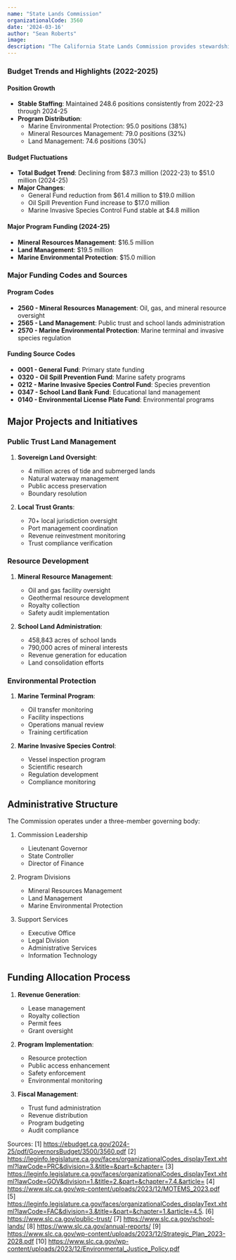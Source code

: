 ```yaml
---
name: "State Lands Commission"
organizationalCode: 3560
date: '2024-03-16'
author: "Sean Roberts"
image: 
description: "The California State Lands Commission provides stewardship of public lands, waterways, and resources through preservation, restoration, enhancement, responsible economic development, and public access promotion."
---
```


### Budget Trends and Highlights (2022-2025)

#### Position Growth
- **Stable Staffing**: Maintained 248.6 positions consistently from 2022-23 through 2024-25
- **Program Distribution**:
  - Marine Environmental Protection: 95.0 positions (38%)
  - Mineral Resources Management: 79.0 positions (32%)
  - Land Management: 74.6 positions (30%)

#### Budget Fluctuations
- **Total Budget Trend**: Declining from $87.3 million (2022-23) to $51.0 million (2024-25)
- **Major Changes**:
  - General Fund reduction from $61.4 million to $19.0 million
  - Oil Spill Prevention Fund increase to $17.0 million
  - Marine Invasive Species Control Fund stable at $4.8 million

#### Major Program Funding (2024-25)
- **Mineral Resources Management**: $16.5 million
- **Land Management**: $19.5 million
- **Marine Environmental Protection**: $15.0 million

### Major Funding Codes and Sources

#### Program Codes
- **2560 - Mineral Resources Management**: Oil, gas, and mineral resource oversight
- **2565 - Land Management**: Public trust and school lands administration
- **2570 - Marine Environmental Protection**: Marine terminal and invasive species regulation

#### Funding Source Codes
- **0001 - General Fund**: Primary state funding
- **0320 - Oil Spill Prevention Fund**: Marine safety programs
- **0212 - Marine Invasive Species Control Fund**: Species prevention
- **0347 - School Land Bank Fund**: Educational land management
- **0140 - Environmental License Plate Fund**: Environmental programs

## Major Projects and Initiatives

### Public Trust Land Management

1. **Sovereign Land Oversight**:
   - 4 million acres of tide and submerged lands
   - Natural waterway management
   - Public access preservation
   - Boundary resolution

2. **Local Trust Grants**:
   - 70+ local jurisdiction oversight
   - Port management coordination
   - Revenue reinvestment monitoring
   - Trust compliance verification

### Resource Development

1. **Mineral Resource Management**:
   - Oil and gas facility oversight
   - Geothermal resource development
   - Royalty collection
   - Safety audit implementation

2. **School Land Administration**:
   - 458,843 acres of school lands
   - 790,000 acres of mineral interests
   - Revenue generation for education
   - Land consolidation efforts

### Environmental Protection

1. **Marine Terminal Program**:
   - Oil transfer monitoring
   - Facility inspections
   - Operations manual review
   - Training certification

2. **Marine Invasive Species Control**:
   - Vessel inspection program
   - Scientific research
   - Regulation development
   - Compliance monitoring

## Administrative Structure

The Commission operates under a three-member governing body:

1. Commission Leadership
   - Lieutenant Governor
   - State Controller
   - Director of Finance

2. Program Divisions
   - Mineral Resources Management
   - Land Management
   - Marine Environmental Protection

3. Support Services
   - Executive Office
   - Legal Division
   - Administrative Services
   - Information Technology

## Funding Allocation Process

1. **Revenue Generation**:
   - Lease management
   - Royalty collection
   - Permit fees
   - Grant oversight

2. **Program Implementation**:
   - Resource protection
   - Public access enhancement
   - Safety enforcement
   - Environmental monitoring

3. **Fiscal Management**:
   - Trust fund administration
   - Revenue distribution
   - Program budgeting
   - Audit compliance

Sources:
[1] https://ebudget.ca.gov/2024-25/pdf/GovernorsBudget/3500/3560.pdf
[2] https://leginfo.legislature.ca.gov/faces/organizationalCodes_displayText.xhtml?lawCode=PRC&division=3.&title=&part=&chapter=
[3] https://leginfo.legislature.ca.gov/faces/organizationalCodes_displayText.xhtml?lawCode=GOV&division=1.&title=2.&part=&chapter=7.4.&article=
[4] https://www.slc.ca.gov/wp-content/uploads/2023/12/MOTEMS_2023.pdf
[5] https://leginfo.legislature.ca.gov/faces/organizationalCodes_displayText.xhtml?lawCode=FAC&division=3.&title=&part=&chapter=1.&article=4.5.
[6] https://www.slc.ca.gov/public-trust/
[7] https://www.slc.ca.gov/school-lands/
[8] https://www.slc.ca.gov/annual-reports/
[9] https://www.slc.ca.gov/wp-content/uploads/2023/12/Strategic_Plan_2023-2028.pdf
[10] https://www.slc.ca.gov/wp-content/uploads/2023/12/Environmental_Justice_Policy.pdf 